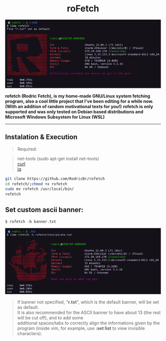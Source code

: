 <h1 align="center">roFetch</h2>

<p align="center">
  <img border="0" src="./image/rofetch.png" alt="roFetch example" title="Isn't it simply awesome?!">
</p>

**rofetch (Rodric Fetch), is my home-made GNU/Linux system fetching program, also a cool little project that I've been editing for a while now. (With an addition of random motivational texts for you!)**
**rofetch is only supported and was only tested on Debian based distributions and Microsoft Windows Subsystem for Linux (WSL)**

<hr>

## Instalation & Execution <br>

> Required: <br>

> net-tools (sudo apt-get install net-tools) <br>
> [curl](https://curl.se/docs/install.html) <br>
> [jq](https://stedolan.github.io/jq/download/) <br>

```bash
git clone https://github.com/RodricBr/rofetch
cd rofetch/;chmod +x rofetch
sudo mv rofetch /usr/local/bin/
rofetch
```

## Set custom ascii banner: <br>

```console
$ rofetch -b banner.txt
```

<p align="center">
  <img border="0" src="./image/rofetch-banner.png" alt="roFetch banner" title="Banner!">
</p>

> If banner not specified, "**r.txt**", which is the default banner, will be set as default. <br>
> It is also recommended for the ASCII banner to have about 13 (the rest will be cut off), and to add some <br>
> additional spaces/tabs to correctly align the informations given by the program (inside vim, for example, use **:set list** to view invisible characters).
